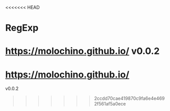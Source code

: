 <<<<<<< HEAD
# RegExp
https://molochino.github.io/
v0.0.2
=======
# https://molochino.github.io/
v0.0.2
>>>>>>> 2ccdd70cae419870c9fa6e4e4692f561af5a0ece
